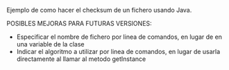 Ejemplo de como hacer el checksum de un fichero usando Java.

POSIBLES MEJORAS PARA FUTURAS VERSIONES:
- Especificar el nombre de fichero por linea de comandos, en lugar de en una variable de la clase
- Indicar el algoritmo a utilizar por linea de comandos, en lugar de usarla directamente al llamar al metodo getInstance
